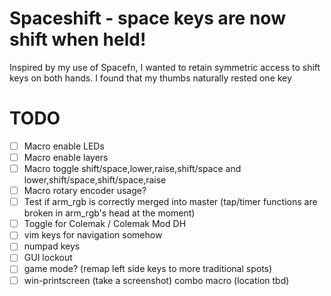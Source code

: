# Spaceshift - space keys are now shift when held!
Inspired by my use of Spacefn, I wanted to retain symmetric access to shift keys on both hands. I found that my thumbs naturally rested one key 

# TODO
- [ ] Macro enable LEDs
- [ ] Macro enable layers
- [ ] Macro toggle shift/space,lower,raise,shift/space and lower,shift/space,shift/space,raise
- [ ] Macro rotary encoder usage?
- [ ] Test if arm_rgb is correctly merged into master (tap/timer functions are broken in arm_rgb's head at the moment)
- [ ] Toggle for Colemak / Colemak Mod DH
- [ ] vim keys for navigation somehow
- [ ] numpad keys
- [ ] GUI lockout
- [ ] game mode? (remap left side keys to more traditional spots)
- [ ] win-printscreen (take a screenshot) combo macro (location tbd)
